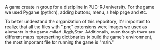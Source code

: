A game create in group for a discipline in PUC-RJ university. For the game we used Pygame (python), adding buttons, menu, a help page and etc.

To better understand the organization of this repository, it's important to realize that all the files with ".png" extensions were images we used as elements in the game called JigglyStar. Additionally, even though there are different maps representing dictionaries to build the game's environment, the most important file for running the game is "main."
